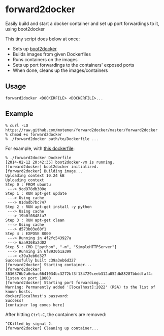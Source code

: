 forward2docker
==============

Easily build and start a docker container and set up port forwardings to it, using boot2docker

This tiny script does below at once:

- Sets up [boot2docker](https://github.com/steeve/boot2docker)
- Builds images from given Dockerfiles
- Runs containers on the images
- Sets up port forwardings to the containers' exposed ports
- When done, cleans up the images/containers

Usage
-----

```
forward2docker <DOCKERFILE> <DOCKERFILE>...
```

Example
-------

```
% curl -LO https://raw.github.com/motemen/forward2docker/master/forward2docker
% chmod +x forward2docker
% ./forward2docker path/to/Dockerfile ...
```

For example, with [this dockerfile](https://gist.github.com/motemen/8954007):

```
% ./forward2docker Dockerfile
[2014-02-12 20:42:35] boot2docker-vm is running.
[forward2docker] boot2docker initialized.
[forward2docker] Building image...
Uploading context 10.24 kB
Uploading context 
Step 0 : FROM ubuntu
 ---> 9cd978db300e
Step 1 : RUN apt-get update
 ---> Using cache
 ---> 81dadb7bc747
Step 2 : RUN apt-get install -y python
 ---> Using cache
 ---> 19b0f0848fa7
Step 3 : RUN apt-get clean
 ---> Using cache
 ---> d573b03e60f1
Step 4 : EXPOSE 8000
 ---> Running in 4f2fc543927a
 ---> 6aa9368a2d02
Step 5 : CMD ["python", "-m", "SimpleHTTPServer"]
 ---> Running in 6f8930b1a399
 ---> c39a3eb6d327
Successfully built c39a3eb6d327
[forward2docker] Starting container...
[forward2docker] 3636376b2a6ebac6641034bc3272bf3f134729ceeb312a052db88287bbddfaf4: listen on port 18000
[forward2docker] Starting port forwarding...
Warning: Permanently added '[localhost]:2022' (RSA) to the list of known hosts.
docker@localhost's password: 
Success!
[container log comes here]
```

After hitting `Ctrl-C`, the containers are removed:

```
^CKilled by signal 2.
[forward2docker] Cleaning up container...
```
